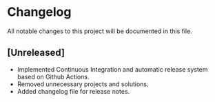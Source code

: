 # Changelog

All notable changes to this project will be documented in this file.

## [Unreleased]

-   Implemented Continuous Integration and automatic release system based on Github Actions.
-   Removed unnecessary projects and solutions.
-   Added changelog file for release notes.
